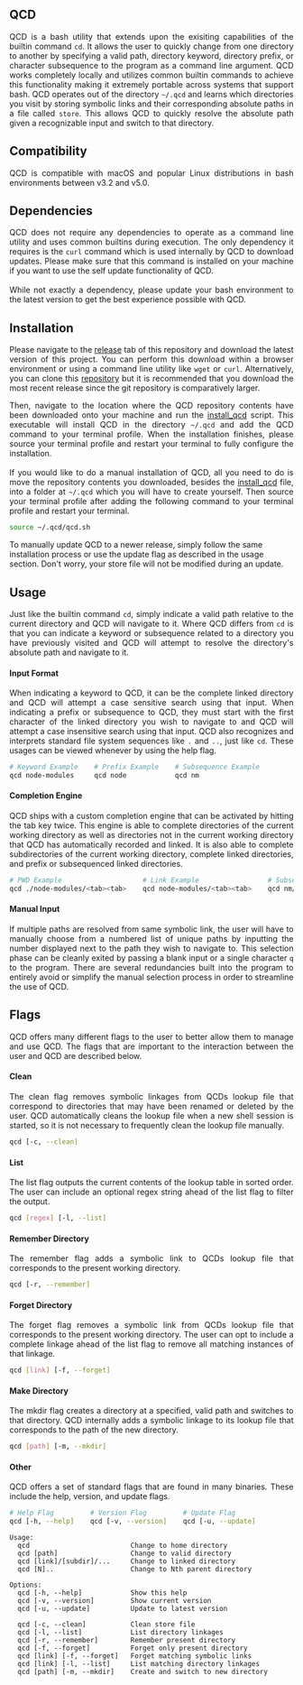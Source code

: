 ## QCD
<p align="justify">
QCD is a bash utility that extends upon the exisiting capabilities of the builtin command <code>cd</code>. It allows the user to quickly change from one directory to another by specifying a valid path, directory keyword, directory prefix, or character subsequence to the program as a command line argument. QCD works completely locally and utilizes common builtin commands to achieve this functionality making it extremely portable across systems that support bash. QCD operates out of the directory <code>~/.qcd</code> and learns which directories you visit by storing symbolic links and their corresponding absolute paths in a file called <code>store</code>. This allows QCD to quickly resolve the absolute path given a recognizable input and switch to that directory.
</p>

## Compatibility
<p align="justify">
QCD is compatible with macOS and popular Linux distributions in bash environments between v3.2 and v5.0.
</p>

## Dependencies
<p align="justify">
QCD does not require any dependencies to operate as a command line utility and uses common builtins during execution. The only dependency it requires is the <code>curl</code> command which is used internally by QCD to download updates. Please make sure that this command is installed on your machine if you want to use the  self update functionality of QCD.<br><br>While not exactly a dependency, please update your bash environment to the latest version to get the best experience possible with QCD.
</p>

## Installation
<p align="justify">
Please navigate to the <a href="https://github.com/nalinahuja22/qcd/releases">release</a> tab of this repository and download the latest version of this project. You can perform this download within a browser environment or using a command line utility like <code>wget</code> or <code>curl</code>. Alternatively, you can clone this <a href="https://github.com/nalinahuja22/qcd">repository</a> but it is recommended that you download the most recent release since the git repository is comparatively larger.
</p>

<p align="justify">
Then, navigate to the location where the QCD repository contents have been downloaded onto your machine and run the <a href="https://github.com/nalinahuja22/qcd/blob/master/install_qcd">install_qcd</a> script. This executable will install QCD in the directory <code>~/.qcd</code> and add the QCD command to your terminal profile. When the installation finishes, please source your terminal profile and restart your terminal to fully configure the installation.<br><br>If you would like to do a manual installation of QCD, all you need to do is move the repository contents you downloaded, besides the <a href="https://github.com/nalinahuja22/qcd/blob/master/install_qcd">install_qcd</a> file, into a folder at <code>~/.qcd</code> which you will have to create yourself. Then source your terminal profile after adding the following command to your terminal profile and restart your terminal.

```bash
source ~/.qcd/qcd.sh
```

To manually update QCD to a newer release, simply follow the same installation process or use the update flag as described in the usage section. Don't worry, your store file will not be modified during an update.
</p>

## Usage
<p align="justify">
Just like the builtin command <code>cd</code>, simply indicate a valid path relative to the current directory and QCD will navigate to it. Where QCD differs from <code>cd</code> is that you can indicate a keyword or subsequence related to a directory you have previously visited and QCD will attempt to resolve the directory's absolute path and navigate to it.
</p>

#### Input Format
<p align="justify">
When indicating a keyword to QCD, it can be the complete linked directory and QCD will attempt a case sensitive search using that input. When indicating a prefix or subsequence to QCD, they must start with the first character of the linked directory you wish to navigate to and QCD will attempt a case insensitive search using that input. QCD also recognizes and interprets standard file system sequences like <code>.</code> and <code>..</code>, just like <code>cd</code>. These usages can be viewed whenever by using the help flag.
</p>

```bash
# Keyword Example    # Prefix Example    # Subsequence Example
qcd node-modules     qcd node            qcd nm
```

#### Completion Engine
<p align="justify">
QCD ships with a custom completion engine that can be activated by hitting the tab key twice. This engine is able to complete directories of the current working directory as well as directories not in the current working directory that QCD has automatically recorded and linked. It is also able to complete subdirectories of the current working directory, complete linked directories, and prefix or subsequenced linked directories.
</p>

```bash
# PWD Example                    # Link Example                 # Subsequence Example
qcd ./node-modules/<tab><tab>    qcd node-modules/<tab><tab>    qcd nm/<tab><tab>
```

#### Manual Input
<p align="justify">
If multiple paths are resolved from same symbolic link, the user will have to manually choose from a numbered list of unique paths by inputting the number displayed next to the path they wish to navigate to. This selection phase can be cleanly exited by passing a blank input or a single character <code>q</code> to the program. There are several redundancies built into the program to entirely avoid or simplify the manual selection process in order to streamline the use of QCD.
</p>

## Flags
<p align="justify">
QCD offers many different flags to the user to better allow them to manage and use QCD. The flags that are important to the interaction between the user and QCD are described below.
</p>

#### Clean
<p align="justify">
The clean flag removes symbolic linkages from QCDs lookup file that correspond to directories that may have been renamed or deleted by the user. QCD automatically cleans the lookup file when a new shell session is started, so it is not necessary to frequently clean the lookup file manually.
</p>

```bash
qcd [-c, --clean]
```

#### List
<p align="justify">
The list flag outputs the current contents of the lookup table in sorted order. The user can include an optional regex string ahead of the list flag to filter the output.
</p>

```bash
qcd [regex] [-l, --list]
```

#### Remember Directory
<p align="justify">
The remember flag adds a symbolic link to QCDs lookup file that corresponds to the present working directory.
</p>

```bash
qcd [-r, --remember]
```

#### Forget Directory
<p align="justify">
The forget flag removes a symbolic link from QCDs lookup file that corresponds to the present working directory. The user can opt to include a complete linkage ahead of the list flag to remove all matching instances of that linkage.
</p>

```bash
qcd [link] [-f, --forget]
```

#### Make Directory
<p align="justify">
The mkdir flag creates a directory at a specified, valid path and switches to that directory. QCD internally adds a symbolic linkage to its lookup file that corresponds to the path of the new directory.
</p>

```bash
qcd [path] [-m, --mkdir]
```

#### Other
<p align="justify">
QCD offers a set of standard flags that are found in many binaries. These include the help, version, and update flags.

```bash
# Help Flag         # Version Flag         # Update Flag
qcd [-h, --help]    qcd [-v, --version]    qcd [-u, --update]  
```

</p>

```
Usage:
  qcd                         Change to home directory
  qcd [path]                  Change to valid directory
  qcd [link]/[subdir]/...     Change to linked directory
  qcd [N]..                   Change to Nth parent directory

Options:
  qcd [-h, --help]            Show this help
  qcd [-v, --version]         Show current version
  qcd [-u, --update]          Update to latest version

  qcd [-c, --clean]           Clean store file
  qcd [-l, --list]            List directory linkages
  qcd [-r, --remember]        Remember present directory
  qcd [-f, --forget]          Forget only present directory
  qcd [link] [-f, --forget]   Forget matching symbolic links
  qcd [link] [-l, --list]     List matching directory linkages
  qcd [path] [-m, --mkdir]    Create and switch to new directory
```
